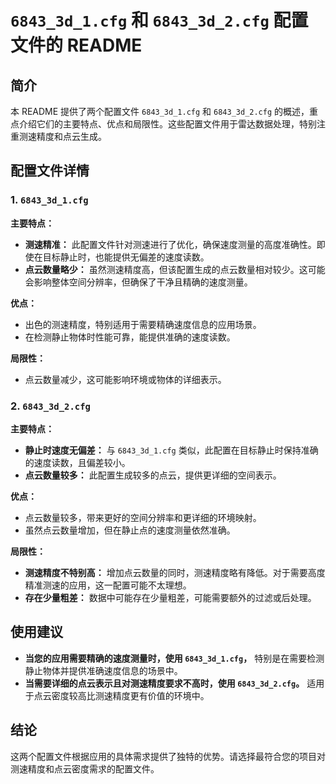 # `6843_3d_1.cfg` 和 `6843_3d_2.cfg` 配置文件的 README

## 简介

本 README 提供了两个配置文件 `6843_3d_1.cfg` 和 `6843_3d_2.cfg` 的概述，重点介绍它们的主要特点、优点和局限性。这些配置文件用于雷达数据处理，特别注重测速精度和点云生成。

## 配置文件详情

### 1. `6843_3d_1.cfg`

**主要特点：**
- **测速精准：** 此配置文件针对测速进行了优化，确保速度测量的高度准确性。即使在目标静止时，也能提供无偏差的速度读数。
- **点云数量略少：** 虽然测速精度高，但该配置生成的点云数量相对较少。这可能会影响整体空间分辨率，但确保了干净且精确的速度测量。

**优点：**
- 出色的测速精度，特别适用于需要精确速度信息的应用场景。
- 在检测静止物体时性能可靠，能提供准确的速度读数。

**局限性：**
- 点云数量减少，这可能影响环境或物体的详细表示。

### 2. `6843_3d_2.cfg`

**主要特点：**
- **静止时速度无偏差：** 与 `6843_3d_1.cfg` 类似，此配置在目标静止时保持准确的速度读数，且偏差较小。
- **点云数量较多：** 此配置生成较多的点云，提供更详细的空间表示。

**优点：**
- 点云数量较多，带来更好的空间分辨率和更详细的环境映射。
- 虽然点云数量增加，但在静止点的速度测量依然准确。

**局限性：**
- **测速精度不特别高：** 增加点云数量的同时，测速精度略有降低。对于需要高度精准测速的应用，这一配置可能不太理想。
- **存在少量粗差：** 数据中可能存在少量粗差，可能需要额外的过滤或后处理。

## 使用建议

- **当您的应用需要精确的速度测量时，使用 `6843_3d_1.cfg`，** 特别是在需要检测静止物体并提供准确速度信息的场景中。
- **当需要详细的点云表示且对测速精度要求不高时，使用 `6843_3d_2.cfg`。** 适用于点云密度较高比测速精度更有价值的环境中。

## 结论

这两个配置文件根据应用的具体需求提供了独特的优势。请选择最符合您的项目对测速精度和点云密度需求的配置文件。

